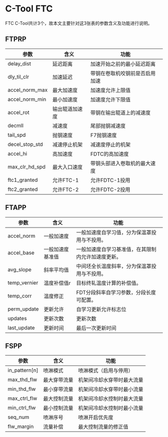 # C-Tool FTC

FTC C-Tool共计3个，故本文主要针对这3张表的参数含义及功能进行说明。

## FTPRP

| 参数             | 含义      | 功能              |
| -------------- | ------- | --------------- |
| delay_dist     | 延迟距离    | 加速开始之前的最小延迟距离   |
| dly_til_clr    | 加速延迟    | 带钢在卷取机咬钢前是否启用加速 |
| accel_norm_max | 最大加速度   | 加速度允许上限值        |
| accel_norm_min | 最小加速度   | 加速度允许下限值        |
| accel_rot      | 输出辊道加速度 | 带钢在输出辊道上的减速度    |
| decmll         | 减速度     | 尾部抛钢减速度         |
| tail_spd       | 抛钢速度    | F7抛钢速度          |
| decel_stop_std | 减速停止机架  | 减速度停止的机架        |
| accel_hi       | 高加速度    | FDTC的高加速度       |
| max_clr_hd_spd | 最大入口速度  | 带钢头部进入卷取机的最大速度  |
| ftc1_granted   | 允许FTC-1 | 允许FDTC-1投用      |
| ftc2_granted   | 允许FTC-2 | 允许FDTC-2投用      |

## FTAPP

| 参数           | 含义       | 功能                        |
| ------------ | -------- | ------------------------- |
| accel_norm   | 一般加速度    | 一般加速度自学习值，分为保温罩投用与不投用。    |
| accel_base   | 一般加速度基准值 | 一般加速度自学习基准值，在其限制内允许加速度更新。 |
| avg_slope    | 斜率平均值    | 中间坯全长温度斜率，分为保温罩投用与不投用。    |
| temp_vernier | 温度补偿值r   | 目标终轧温度计算的补偿值。             |
| temp_corr    | 温度修正     | FDT分段斜率自学习参数，分段长度可配置。     |
| perm_update  | 更新允许     | 自学习更新允许标志位                |
| updates      | 更新次数     | 更新次数                      |
| last_update  | 更新时间     | 最后一次更新时间                  |

## FSPP

| 参数            | 含义     | 功能            |
| ------------- | ------ | ------------- |
| in_pattern[n] | 喷淋模式   | 喷淋模式（启用与停用）   |
| max_thd_flw   | 最大穿带流量 | 机架间冷却水穿带时最大流量 |
| min_thd_flw   | 最小穿带流量 | 机架间冷却水穿带时最小流量 |
| max_ctrl_flw  | 最大控制流量 | 机架间冷却水控制时最大流量 |
| min_ctrl_flw  | 最小控制流量 | 机架间冷却水控制时最小流量 |
| seq_num       | 喷淋序号   | 喷淋开启优先度       |
| flw_margin    | 流量补偿   | 最大控制流量的修正值    |